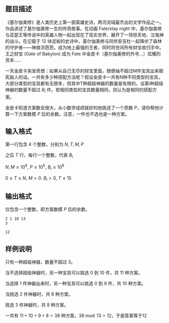 ## 题目描述

《基尔伽美修》是人类历史上第一部英雄史诗，两河流域最杰出的文学作品之一。作品讲述了基尔伽美修一生的传奇故事。在动画 Fate/stay night 中，基尔伽美修与亚瑟王等传说中的英雄人物一起出现在了现实世界，展开了一场惊天地、泣鬼神的战斗。在记载于 $12$ 块泥板的史诗中，基尔伽美修与同伴安吉杜一起降伏了森林的守护者——神兽洪芭芭，成为地上最强的王者，同时将世间所有财宝收归手中。王之财宝 (Gate of Babylon) 成为 Fate 中金皮卡（基尔伽美修的外号…）炫耀的资本……

一天金皮卡突发奇想：如果从自己无尽的财宝里面，随便抽不超过M件宝具出来砸死敌人的话。一共有多少种搭配方法呢？假设金皮卡一共有N种不同类型的宝具，大部分类型的宝具都有无限多，但其中T种超级神器的数量是有限的。设第i种超级神器的数量不超过 $B_i$ 件。若相同类型的宝具数量相同，则认为是相同的搭配方案。

金皮卡知道方案数会很大，从小数学成绩就好的他挑选了一个质数 $P$，请你帮他计算一下方案数模 $P$ 后的余数。注意，一件也不选也是一种方案。

## 输入格式

第一行包含 $4$ 个整数，分别为 $N,T,M,P$

之后 $T$ 行，每行一个整数，代表 $B_i$

$N,M \leq 10^9,~P \leq 10^5,~B_i \leq 10^9$

$0 \leq T \leq N,~M>0.~B_i>0,~T \leq 15$

## 输出格式

仅包含一个整数，即方案数模 $P$ 后的余数。

```input1
2 1 10 13
3
```

```output1
12
```

## 样例说明

只有一种超级神器，数量不超过 $3$。

当不选择超级神器时，另一种宝具可以挑选 $0$ 到 $10$ 件，共 $11$ 种方案。

当选择 $1$ 件神器出来时，另一种宝具可以挑选 $0$ 到 $9$ 件，共 $10$ 种方案。

当挑选 $2$ 件神器时，共 $9$ 种方案。

挑选 $3$ 件神器时，共 $8$ 种方案。

一共有 $11+10+9+8=38$ 种方案，$38\bmod13=12$，于是答案等于12

